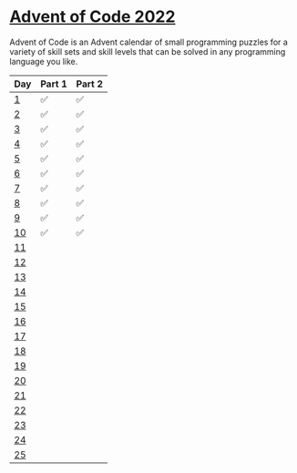 # [Advent of Code 2022](https://adventofcode.com/2022)

Advent of Code is an Advent calendar of small programming puzzles for a variety of skill sets and skill levels that can be solved in any programming language you like.

| Day  | Part 1 | Part 2 |
| ---- | ------ | ------ |
| [1](./Day%201/)    |  ✅    | ✅      |
| [2](./Day%202/)    |  ✅    | ✅      |
| [3](./Day%203/)    |  ✅    | ✅      |
| [4](./Day%204/)    |  ✅    | ✅      |
| [5](./Day%205/)    |  ✅    | ✅      |
| [6](./Day%206/)    |  ✅    | ✅      |
| [7](./Day%207/)    |  ✅    | ✅      |
| [8](./Day%208/)    |  ✅    | ✅      |
| [9](./Day%209/)    |  ✅    | ✅      |
| [10](./Day%2010/)   | ✅     | ✅     |
| [11](./Day%2011/)   |       |        |
| [12](./Day%2012/)   |       |        |
| [13](./Day%2013/)   |       |        |
| [14](./Day%2014/)   |       |        |
| [15](./Day%2015/)   |       |        |
| [16](./Day%2016/)   |       |        |
| [17](./Day%2017/)   |       |        |
| [18](./Day%2018/)   |       |        |
| [19](./Day%2019/)   |       |        |
| [20](./Day%2020/)   |       |        |
| [21](./Day%2021/)   |       |        |
| [22](./Day%2022/)   |       |        |
| [23](./Day%2023/)   |       |        |
| [24](./Day%2024/)   |       |        |
| [25](./Day%2025/)   |       |        |